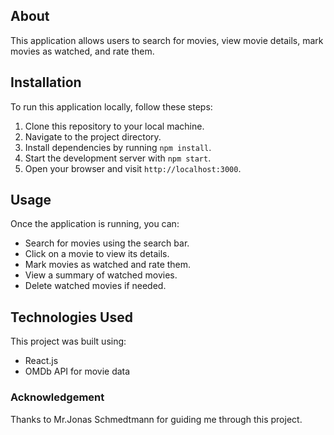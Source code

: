   <h2>About</h2>
    <p>This application allows users to search for movies, view movie details, mark movies as watched, and rate them.</p>
   <h2>Installation</h2>
    <p>To run this application locally, follow these steps:</p>
    <ol>
        <li>Clone this repository to your local machine.</li>
        <li>Navigate to the project directory.</li>
        <li>Install dependencies by running <code>npm install</code>.</li>
        <li>Start the development server with <code>npm start</code>.</li>
        <li>Open your browser and visit <code>http://localhost:3000</code>.</li>
    </ol>
    <h2>Usage</h2>
    <p>Once the application is running, you can:</p>
    <ul>
        <li>Search for movies using the search bar.</li>
        <li>Click on a movie to view its details.</li>
        <li>Mark movies as watched and rate them.</li>
        <li>View a summary of watched movies.</li>
        <li>Delete watched movies if needed.</li>
    </ul>
    <h2>Technologies Used</h2>
    <p>This project was built using:</p>
    <ul>
        <li>React.js</li>
        <li>OMDb API for movie data</li>
    </ul>
<h3>Acknowledgement</h3>
<p>Thanks to Mr.Jonas Schmedtmann for guiding me through this project.</p>
